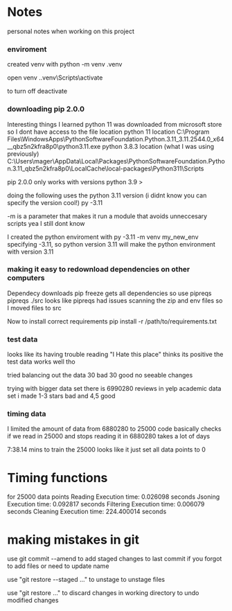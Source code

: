 # Notes
personal notes when working on this project


### enviroment 
created venv with
python -m venv .venv



open venv
.\.venv\Scripts\activate

to turn off
deactivate


### downloading pip 2.0.0
Interesting things I learned
python 11 was downloaded from microsoft store so I dont have access to the file location
python 11 location
C:\Program Files\WindowsApps\PythonSoftwareFoundation.Python.3.11_3.11.2544.0_x64__qbz5n2kfra8p0\python3.11.exe
python 3.8.3 location (what I was using previously)
C:\Users\mager\AppData\Local\Packages\PythonSoftwareFoundation.Python.3.11_qbz5n2kfra8p0\LocalCache\local-packages\Python311\Scripts

pip 2.0.0 only works with versions python 3.9 >

doing the following uses the python 3.11 version (i didnt know you can specify the version cool!)
py -3.11

-m is a parameter that makes it run a module that avoids unneccesary scripts
yea I still dont know

I created the python enviroment with py -3.11 -m venv my_new_env
specifying -3.11, so python version 3.11 will make the python environment with version 3.11

### making it easy to redownload dependencies on other computers
Dependecy downloads
pip freeze gets all dependencies
so use pipreqs
pipreqs ./src
looks like pipreqs had issues scanning the zip and env files so I moved files to src


Now to install correct requirements
pip install -r /path/to/requirements.txt

### test data
looks like its having trouble reading "I Hate this place"
thinks its positive
the test data works well tho

tried balancing out the data 30 bad 30 good
no seeable changes

trying with bigger data set
there is 6990280 reviews in yelp academic data set
i made 1-3 stars bad and 4,5 good


### timing data
I limited the amount of data from 6880280 to 25000
code basically checks if we read in 25000 and stops reading it in
6880280 takes a lot of days

7:38.14 mins to train the 25000
looks like it just set all data points to 0


# Timing functions
for 25000 data points
Reading Execution time: 0.026098 seconds
Jsoning Execution time: 0.092817 seconds
Filtering Execution time: 0.006079 seconds
Cleaning Execution time: 224.400014 seconds


# making mistakes in git
use git commit --amend to add staged changes to last commit
if you forgot to add files or need to update name

use "git restore --staged <file>..." to unstage
to unstage files

use "git restore <file>..." to discard changes in working directory
to undo modified changes